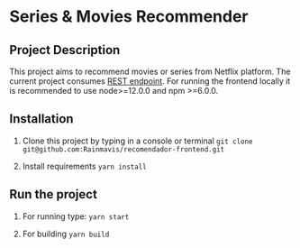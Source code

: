 # Series & Movies Recommender

## Project Description

This project aims to recommend movies or series from Netflix platform. The current project consumes [REST endpoint](https://github.com/Rainmavis/recomendador-backend).
For running the frontend locally it is recommended to use node>=12.0.0 and npm >=6.0.0.

## Installation

1. Clone this project by typing in a console or terminal
`git clone git@github.com:Rainmavis/recomendador-frontend.git`

2. Install requirements
`yarn install`

## Run the project

1. For running type:
`yarn start`

2. For building
`yarn build`
